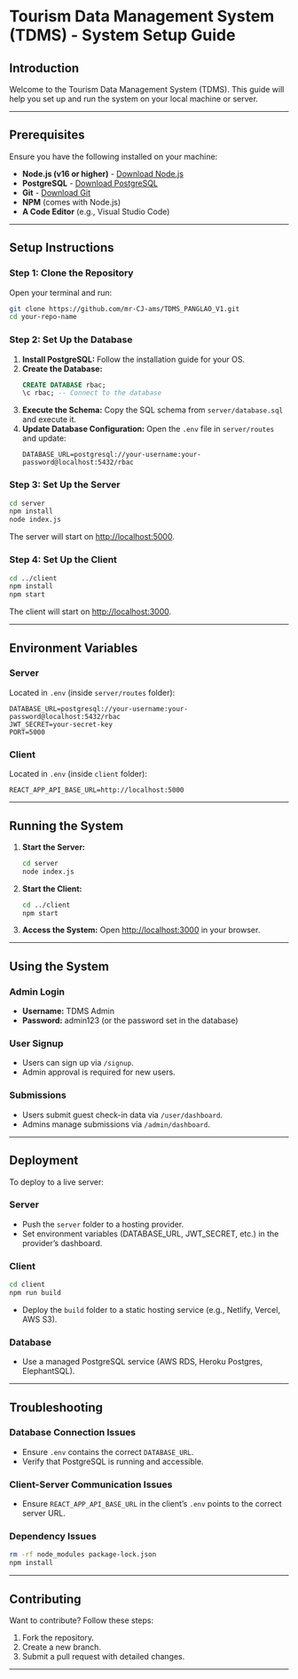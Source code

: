 # Tourism Data Management System (TDMS) - System Setup Guide

## Introduction
Welcome to the Tourism Data Management System (TDMS). This guide will help you set up and run the system on your local machine or server.

---

## Prerequisites
Ensure you have the following installed on your machine:

- **Node.js (v16 or higher)** - [Download Node.js](https://nodejs.org/)
- **PostgreSQL** - [Download PostgreSQL](https://www.postgresql.org/)
- **Git** - [Download Git](https://git-scm.com/)
- **NPM** (comes with Node.js)
- **A Code Editor** (e.g., Visual Studio Code)

---

## Setup Instructions

### Step 1: Clone the Repository
Open your terminal and run:
```bash
git clone https://github.com/mr-CJ-ams/TDMS_PANGLAO_V1.git
cd your-repo-name
```

### Step 2: Set Up the Database
1. **Install PostgreSQL:** Follow the installation guide for your OS.
2. **Create the Database:**
   ```sql
   CREATE DATABASE rbac;
   \c rbac; -- Connect to the database
   ```
3. **Execute the Schema:** Copy the SQL schema from `server/database.sql` and execute it.
4. **Update Database Configuration:**
   Open the `.env` file in `server/routes` and update:
   ```env
   DATABASE_URL=postgresql://your-username:your-password@localhost:5432/rbac
   ```

### Step 3: Set Up the Server
```bash
cd server
npm install
node index.js
```
The server will start on [http://localhost:5000](http://localhost:5000).

### Step 4: Set Up the Client
```bash
cd ../client
npm install
npm start
```
The client will start on [http://localhost:3000](http://localhost:3000).

---

## Environment Variables

### Server
Located in `.env` (inside `server/routes` folder):
```env
DATABASE_URL=postgresql://your-username:your-password@localhost:5432/rbac
JWT_SECRET=your-secret-key
PORT=5000
```

### Client
Located in `.env` (inside `client` folder):
```env
REACT_APP_API_BASE_URL=http://localhost:5000
```

---

## Running the System

1. **Start the Server:**
   ```bash
   cd server
   node index.js
   ```
2. **Start the Client:**
   ```bash
   cd ../client
   npm start
   ```
3. **Access the System:** Open [http://localhost:3000](http://localhost:3000) in your browser.

---

## Using the System

### Admin Login
- **Username:** TDMS Admin
- **Password:** admin123 (or the password set in the database)

### User Signup
- Users can sign up via `/signup`.
- Admin approval is required for new users.

### Submissions
- Users submit guest check-in data via `/user/dashboard`.
- Admins manage submissions via `/admin/dashboard`.

---

## Deployment

To deploy to a live server:

### Server
- Push the `server` folder to a hosting provider.
- Set environment variables (DATABASE_URL, JWT_SECRET, etc.) in the provider’s dashboard.

### Client
```bash
cd client
npm run build
```
- Deploy the `build` folder to a static hosting service (e.g., Netlify, Vercel, AWS S3).

### Database
- Use a managed PostgreSQL service (AWS RDS, Heroku Postgres, ElephantSQL).

---

## Troubleshooting

### Database Connection Issues
- Ensure `.env` contains the correct `DATABASE_URL`.
- Verify that PostgreSQL is running and accessible.

### Client-Server Communication Issues
- Ensure `REACT_APP_API_BASE_URL` in the client’s `.env` points to the correct server URL.

### Dependency Issues
```bash
rm -rf node_modules package-lock.json
npm install
```

---

## Contributing
Want to contribute? Follow these steps:

1. Fork the repository.
2. Create a new branch.
3. Submit a pull request with detailed changes.

---




